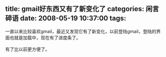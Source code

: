 title: gmail好东西又有了新变化了
categories: 闲言碎语
date: 2008-05-19 10:37:00
tags:
---

一直以来比较喜欢gmail，最近又发现它有了新变化，以前登陆gmail，登陆的界面也就是加载中，现在有了进度条了。
</br>[](http://www.joypen.cn/wp-content/uploads/2008/05/gmail.jpg)
</br>有了比以前更方便了。